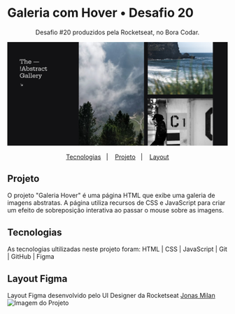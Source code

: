 # Galeria com Hover • Desafio 20

<p align="center"> Desafio #20 produzidos pela Rocketseat, no Bora Codar. </p>

![Imagem do Projeto](https://raw.githubusercontent.com/amandadecassiaborges/GaleriaHover/main/ImagemProjeto.png)

<p align="center">
  <a href="#-projeto">Tecnologias</a>&nbsp;&nbsp;&nbsp;|&nbsp;&nbsp;&nbsp;
  <a href="#-tecnologias">Projeto</a>&nbsp;&nbsp;&nbsp;|&nbsp;&nbsp;&nbsp;
  <a href="#-layout">Layout</a>
</p>

## Projeto
O projeto "Galeria Hover" é uma página HTML que exibe uma galeria de imagens abstratas. A página utiliza recursos de CSS e JavaScript para criar um efeito de sobreposição interativa ao passar o mouse sobre as imagens.

## Tecnologias
As tecnologias ultilizadas neste projeto foram:
HTML | CSS | JavaScript | Git | GitHub | Figma

## Layout Figma
Layout Figma desenvolvido pelo UI Designer da Rocketseat <a href="https://jonasmilan.cc/" target="_blank">Jonas Milan</a>
![Imagem do Projeto]([https://raw.githubusercontent.com/amandadecassiaborges/GaleriaHover/main/ImagemProjeto.png](https://raw.githubusercontent.com/amandadecassiaborges/GaleriaHover/main/ImagemFigma.png))

